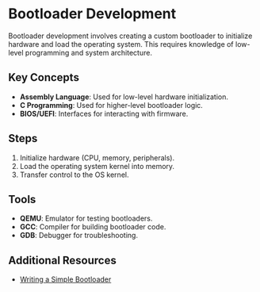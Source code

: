 # Bootloader Development

Bootloader development involves creating a custom bootloader to initialize hardware and load the operating system. This requires knowledge of low-level programming and system architecture.

## Key Concepts
- **Assembly Language**: Used for low-level hardware initialization.
- **C Programming**: Used for higher-level bootloader logic.
- **BIOS/UEFI**: Interfaces for interacting with firmware.

## Steps
1. Initialize hardware (CPU, memory, peripherals).
2. Load the operating system kernel into memory.
3. Transfer control to the OS kernel.

## Tools
- **QEMU**: Emulator for testing bootloaders.
- **GCC**: Compiler for building bootloader code.
- **GDB**: Debugger for troubleshooting.

## Additional Resources
- [Writing a Simple Bootloader](https://example.com)